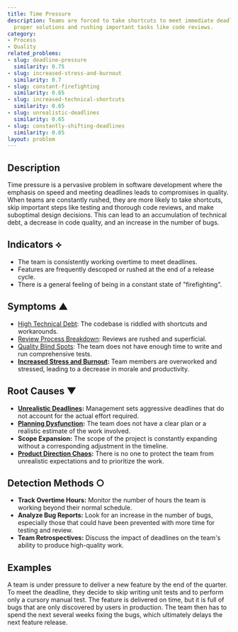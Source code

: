```yaml
---
title: Time Pressure
description: Teams are forced to take shortcuts to meet immediate deadlines, deferring
  proper solutions and rushing important tasks like code reviews.
category:
- Process
- Quality
related_problems:
- slug: deadline-pressure
  similarity: 0.75
- slug: increased-stress-and-burnout
  similarity: 0.7
- slug: constant-firefighting
  similarity: 0.65
- slug: increased-technical-shortcuts
  similarity: 0.65
- slug: unrealistic-deadlines
  similarity: 0.65
- slug: constantly-shifting-deadlines
  similarity: 0.65
layout: problem
---
```


## Description
Time pressure is a pervasive problem in software development where the emphasis on speed and meeting deadlines leads to compromises in quality. When teams are constantly rushed, they are more likely to take shortcuts, skip important steps like testing and thorough code reviews, and make suboptimal design decisions. This can lead to an accumulation of technical debt, a decrease in code quality, and an increase in the number of bugs.

## Indicators ⟡
- The team is consistently working overtime to meet deadlines.
- Features are frequently descoped or rushed at the end of a release cycle.
- There is a general feeling of being in a constant state of "firefighting".

## Symptoms ▲
- [High Technical Debt](high-technical-debt.md): The codebase is riddled with shortcuts and workarounds.
- [Review Process Breakdown](review-process-breakdown.md): Reviews are rushed and superficial.
- [Quality Blind Spots](quality-blind-spots.md): The team does not have enough time to write and run comprehensive tests.
- **[Increased Stress and Burnout](increased-stress-and-burnout.md):** Team members are overworked and stressed, leading to a decrease in morale and productivity.

## Root Causes ▼
- **[Unrealistic Deadlines](unrealistic-deadlines.md):** Management sets aggressive deadlines that do not account for the actual effort required.
- **[Planning Dysfunction](planning-dysfunction.md):** The team does not have a clear plan or a realistic estimate of the work involved.
- **Scope Expansion:** The scope of the project is constantly expanding without a corresponding adjustment in the timeline.
- **[Product Direction Chaos](product-direction-chaos.md):** There is no one to protect the team from unrealistic expectations and to prioritize the work.

## Detection Methods ○
- **Track Overtime Hours:** Monitor the number of hours the team is working beyond their normal schedule.
- **Analyze Bug Reports:** Look for an increase in the number of bugs, especially those that could have been prevented with more time for testing and review.
- **Team Retrospectives:** Discuss the impact of deadlines on the team's ability to produce high-quality work.

## Examples
A team is under pressure to deliver a new feature by the end of the quarter. To meet the deadline, they decide to skip writing unit tests and to perform only a cursory manual test. The feature is delivered on time, but it is full of bugs that are only discovered by users in production. The team then has to spend the next several weeks fixing the bugs, which ultimately delays the next feature release.